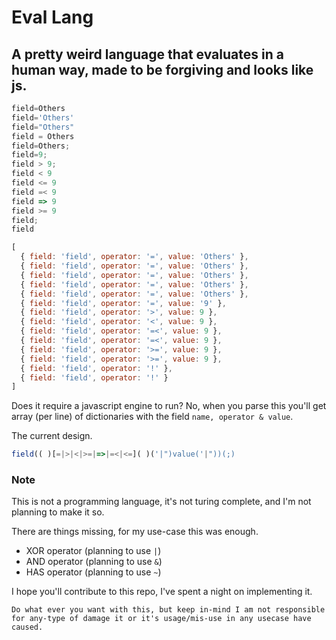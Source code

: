 # Eval Lang 
## A pretty weird language that evaluates in a human way, made to be forgiving and looks like js.

```js 
field=Others
field='Others'
field="Others"
field = Others
field=Others;
field=9;
field > 9;
field < 9
field <= 9
field =< 9
field => 9
field >= 9
field;
field
```

```js
[
  { field: 'field', operator: '=', value: 'Others' },
  { field: 'field', operator: '=', value: 'Others' },
  { field: 'field', operator: '=', value: 'Others' },
  { field: 'field', operator: '=', value: 'Others' },
  { field: 'field', operator: '=', value: 'Others' },
  { field: 'field', operator: '=', value: '9' },
  { field: 'field', operator: '>', value: 9 },
  { field: 'field', operator: '<', value: 9 },
  { field: 'field', operator: '=<', value: 9 },
  { field: 'field', operator: '=<', value: 9 },
  { field: 'field', operator: '>=', value: 9 },
  { field: 'field', operator: '>=', value: 9 },
  { field: 'field', operator: '!' },
  { field: 'field', operator: '!' }
]
```

Does it require a javascript engine to run? No, when you parse this you'll get array (per line) of dictionaries with the field ```name, operator & value```.

The current design.
```js
field(( )[=|>|<|>=|=>|=<|<=]( )('|")value('|"))(;)
```

### Note
This is not a programming language, it's not turing complete, and I'm not planning to make it so.

There are things missing, for my use-case this was enough.
- XOR operator (planning to use ```|```)
- AND operator (planning to use ```&```)
- HAS operator (planning to use ```~```)




I hope you'll contribute to this repo, I've spent a night on implementing it.

```
Do what ever you want with this, but keep in-mind I am not responsible 
for any-type of damage it or it's usage/mis-use in any usecase have caused.
```
